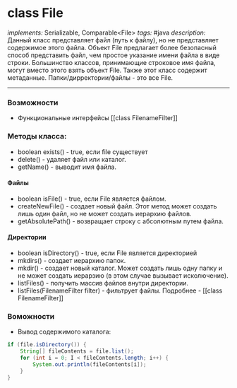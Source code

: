 # class File
*implements:* Serializable, Comparable\<File>
*tags:* #java
*description:* Данный класс представляет файл (путь к файлу), но не представляет содержимое этого файла. Объект File предлагает более безопасный способ представить файл, чем простое указание имени файла в виде строки. Большинство классов, принимающие строковое имя файла, могут вместо этого взять объект File. Также этот класс содержит метаданные. Папки/дирректории/файлы - это все File.

---
### Возможности
- Функциональные интерфейсы [[class FilenameFilter]]
	
### Методы класса:
- boolean exists() - true, если file существует
- delete() - удаляет файл или каталог.
- getName() - выводит имя файла.

#### Файлы
- boolean isFile() - true, если File является файлом.
- createNewFile() - создает новый файл. Этот метод может создать лишь один файл, но не может создать иерархию файлов.
- getAbsolutePath() - возвращает строку с абсолютным путем файла.

#### Директории
- boolean isDirectory() - true, если File является директорией
- mkdirs() - создает иерархию папок.
- mkdir() - создает новый каталог. Может создать лишь одну папку и не может создать иерарзию (в этом случае вызывает исколючение).
- listFiles() - получить массив файлов внутри директории.
- listFiles(FilenameFilter filter) - фильтрует файлы. Подробнее - [[class FilenameFilter]]
	
### Воможности

- Вывод содержимого каталога:

```java
if (file.isDirectory()) {
	String[] fileContents = file.list();
	for (int i = 0; I < fileContents.length; i++) {
		System.out.println(fileContents[i]);
	}
}
```